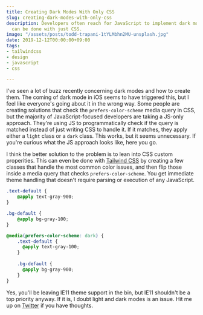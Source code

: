 ```yaml
---
title: Creating Dark Modes With Only CSS
slug: creating-dark-modes-with-only-css
description: Developers often reach for JavaScript to implement dark modes, but it
  can be done with just CSS.
image: "/assets/posts/todd-trapani-1tYLMbhn2MU-unsplash.jpg"
date: 2019-12-12T00:00:00+09:00
tags:
- tailwindcss
- design
- javascript
- css

---
```

I've seen a lot of buzz recently concerning dark modes and how to create them. The coming of dark mode in iOS seems to have triggered this, but I feel like everyone's going about it in the wrong way. Some people are creating solutions that check the `prefers-color-scheme` media query in CSS, but the majority of JavaScript-focused developers are taking a JS-only approach. They're using JS to programmatically check if the query is matched instead of just writing CSS to handle it. If it matches, they apply either a `light` class or a `dark` class. This works, but it seems unnecessary. If you're curious what the JS approach looks like, here you go.


I think the better solution to the problem is to lean into CSS custom properities. This can even be done with [Tailwind CSS](https://tailwindcss.com) by creating a few classes that handle the most common color issues, and then flip those inside a media query that checks `prefers-color-scheme`. You get immediate theme handling that doesn't require parsing or execution of any JavaScript. 

```css
.text-default {
	@apply text-gray-900;
}

.bg-default {
	@apply bg-gray-100;
}

@media(prefers-color-scheme: dark) {
    .text-default {
      @apply text-gray-100;
    }  	
    
    .bg-default {
      @apply bg-gray-900;
    }
}
```

Yes, you'll be leaving IE11 theme support in the bin, but IE11 shouldn't be a top priority anyway. If it is, I doubt light and dark modes is an issue. Hit me up on [Twitter](https://twitter.com/brandonpittman) if you have thoughts.
